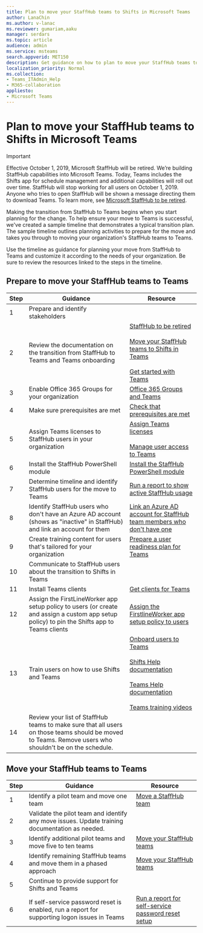 ```yaml
---
title: Plan to move your StaffHub teams to Shifts in Microsoft Teams
author: LanaChin
ms.author: v-lanac
ms.reviewer: gumariam,aaku
manager: serdars
ms.topic: article
audience: admin
ms.service: msteams
search.appverid: MET150
description: Get guidance on how to plan to move your StaffHub teams to Shifts in Microsoft Teams.
localization_priority: Normal
ms.collection: 
- Teams_ITAdmin_Help
- M365-collaboration
appliesto: 
- Microsoft Teams
---
```


# Plan to move your StaffHub teams to Shifts in Microsoft Teams

> [!IMPORTANT]
> Effective October 1, 2019, Microsoft StaffHub will be retired. We’re building StaffHub capabilities into Microsoft Teams. Today, Teams includes the Shifts app for schedule management and additional capabilities will roll out over time. StaffHub will stop working for all users on October 1, 2019. Anyone who tries to open StaffHub will be shown a message directing them to download Teams. To learn more, see [Microsoft StaffHub to be retired](microsoft-staffhub-to-be-retired.md). 

Making the transition from StaffHub to Teams begins when you start planning for the change. To help ensure your move to Teams is successful, we've created a sample  timeline that demonstrates a typical transition plan. The sample timeline outlines planning activities to prepare for the move and takes you through to moving your organization's StaffHub teams to Teams.

Use the timeline as guidance for planning your move from StaffHub to Teams and customize it according to the needs of your organization. Be sure to review the resources linked to the steps in the timeline.

## Prepare to move your StaffHub teams to Teams

|Step |Guidance  |Resource |
|---------|---------|---------|
|1    |Prepare and identify stakeholders         |         |
|2     |Review the documentation on the transition from StaffHub to Teams and Teams onboarding         |[StaffHub to be retired](microsoft-staffhub-to-be-retired.md)<br><br>[Move your StaffHub teams to Shifts in Teams](move-staffhub-teams-to-shifts-in-teams.md)<br><br>[Get started with Teams](../../get-started-with-teams-quick-start.md)         |
|3    |Enable Office 365 Groups for your organization        |[Office 365 Groups and Teams](../../Office-365-groups.md)      |
|4    |Make sure prerequisites are met         |[Check that prerequisites are met](move-staffhub-teams-to-shifts-in-teams.md#check-that-prerequisites-are-met)       |
|5   |Assign Teams licenses to StaffHub users in your organization|[Assign Teams licenses](move-staffhub-teams-to-shifts-in-teams.md#assign-teams-licenses)<br><br>[Manage user access to Teams](../../user-access.md)      |
|6    |Install the StaffHub PowerShell module        |[Install the StaffHub PowerShell module](install-the-staffhub-powershell-module.md)        |
|7     |Determine timeline and identify StaffHub users for the move to Teams       |[Run a report to show active StaffHub usage](run-report-to-show-staffhub-usage.md) |
|8     |Identify StaffHub users who don't have an Azure AD account (shows as "inactive" in StaffHub) and link an account for them     |[Link an Azure AD account for StaffHub team members who don't have one](move-staffhub-teams-to-shifts-in-teams.md#link-an-azure-ad-account-for-staffhub-team-members-who-dont-have-one)        |
|9    |Create training content for users that's tailored for your organization         |[Prepare a user readiness plan for Teams](../../upgrade-user-readiness.md)     |
|10    |Communicate to StaffHub users about the transition to Shifts in Teams         |         |
|11     |Install Teams clients         |[Get clients for Teams](../../get-clients.md) |
|12    |Assign the FirstLineWorker app setup policy to users (or create and assign a custom app setup policy) to pin the Shifts app to Teams clients  |[Assign the FirstlineWorker app setup policy to users](move-staffhub-teams-to-shifts-in-teams.md#assign-the-firstlineworker-app-setup-policy-to-users)         |
|13     |Train users on how to use Shifts and Teams         |[Onboard users to Teams](move-staffhub-teams-to-shifts-in-teams.md#onboard-users-to-teams)<br><br>[Shifts Help documentation](https://support.office.com/en-us/article/apps-and-services-cc1fba57-9900-4634-8306-2360a40c665b)<br><br>[Teams Help documentation](https://support.office.com/teams)<br><br>[Teams training videos](https://support.office.com/article/microsoft-teams-video-training-4f108e54-240b-4351-8084-b1089f0d21d7)       |
|14     |Review your list of StaffHub teams to make sure that all users on those teams should be moved to Teams. Remove users who shouldn't be on the schedule. |         |

## Move your StaffHub teams to Teams

|Step |Guidance |Resource  |
|---------|---------|---------|
|1  |Identify a pilot team and move one team          |[Move a StaffHub team](move-staffhub-teams-to-shifts-in-teams.md#move-a-staffhub-team)          |
|2    |Validate the pilot team and identify any move issues. Update training documentation as needed.         |         |
|3     |Identify additional pilot teams and move five to ten teams         |[Move your StaffHub teams](move-staffhub-teams-to-shifts-in-teams.md#go-beyond-your-pilot-and-move-all-staffhub-teams)         |
|4     |Identify remaining StaffHub teams and move them in a phased approach         |[Move your StaffHub teams](move-staffhub-teams-to-shifts-in-teams.md#go-beyond-your-pilot-and-move-all-staffhub-teams)         |
|5     |Continue to provide support for Shifts and Teams         |         |
|6     |If self-service password reset is enabled, run a report for supporting logon issues in Teams       |[Run a report for self-service password reset setup](https://docs.microsoft.com/azure/active-directory/authentication/howto-sspr-reporting)        |
